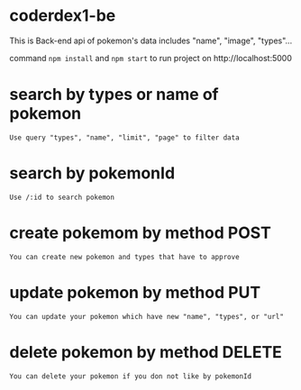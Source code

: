 # coderdex1-be

This is Back-end api of pokemon's data includes "name", "image", "types"...

command `npm install` and `npm start` to run project on http://localhost:5000

# search by types or name of pokemon

    Use query "types", "name", "limit", "page" to filter data

# search by pokemonId

    Use /:id to search pokemon

# create pokemom by method POST

    You can create new pokemon and types that have to approve

# update pokemon by method PUT

    You can update your pokemon which have new "name", "types", or "url"

# delete pokemon by method DELETE

    You can delete your pokemon if you don not like by pokemonId
